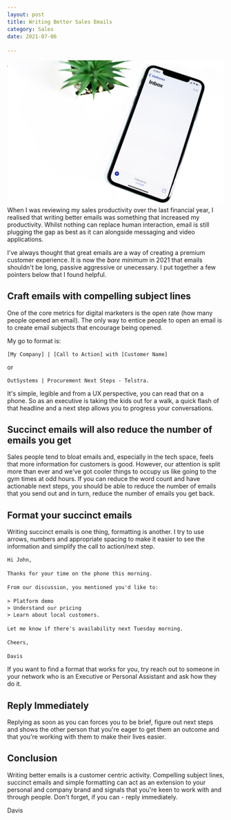 ```yaml
---
layout: post
title: Writing Better Sales Emails
category: Sales
date: 2021-07-06

---
```


![email](/images/email.jpeg)When I was reviewing my sales productivity over the last financial year, I realised that writing better emails was something that increased my productivity. Whilst nothing can replace human interaction, email is still plugging the gap as best as it can alongside messaging and video applications. 

I've always thought that great emails are a way of creating a premium customer experience. It is now the *bare minimum* in 2021 that emails shouldn't be long, passive aggressive or unecessary. I put together a few pointers below that I found helpful.

## Craft emails with compelling subject lines

One of the core metrics for digital marketers is the open rate (how many people opened an email). The only way to entice people to open an email is to create email subjects that encourage being opened. 

My go to format is:

```
[My Company] | [Call to Action] with [Customer Name]
```

or

```
OutSystems | Procurement Next Steps - Telstra. 
```

It's simple, legible and from a UX perspective, you can read that on a phone. So as an executive is taking the kids out for a walk, a quick flash of that headline and a next step allows you to progress your conversations.

## Succinct emails will also reduce the number of emails you get

Sales people tend to bloat emails and, especially in the tech space, feels that more information for customers is good. However, our attention is split more than ever and we've got cooler things to occupy us like going to the gym times at odd hours. If you can reduce the word count and have actionable next steps, you should be able to reduce the number of emails that you send out and in turn, reduce the number of emails you get back.

## Format your succinct emails

Writing succinct emails is one thing, formatting is another. I try to use arrows, numbers and appropriate spacing to make it easier to see the information and simplify the call to action/next step.

```
Hi John,

Thanks for your time on the phone this morning.

From our discussion, you mentioned you'd like to:

> Platform demo
> Understand our pricing
> Learn about local customers.

Let me know if there's availability next Tuesday morning.

Cheers,

Davis
```

If you want to find a format that works for you, try reach out to someone in your network who is an Executive or Personal Assistant and ask how they do it.

## Reply Immediately

Replying as soon as you can forces you to be brief, figure out next steps and shows the other person that you're eager to get them an outcome and that you're working with them to make their lives easier.

## Conclusion

Writing better emails is a customer centric activity. Compelling subject lines, succinct emails and simple formatting can act as an extension to your personal and company brand and signals that you're keen to work with and through people. Don't forget, if you can - reply immediately.

Davis